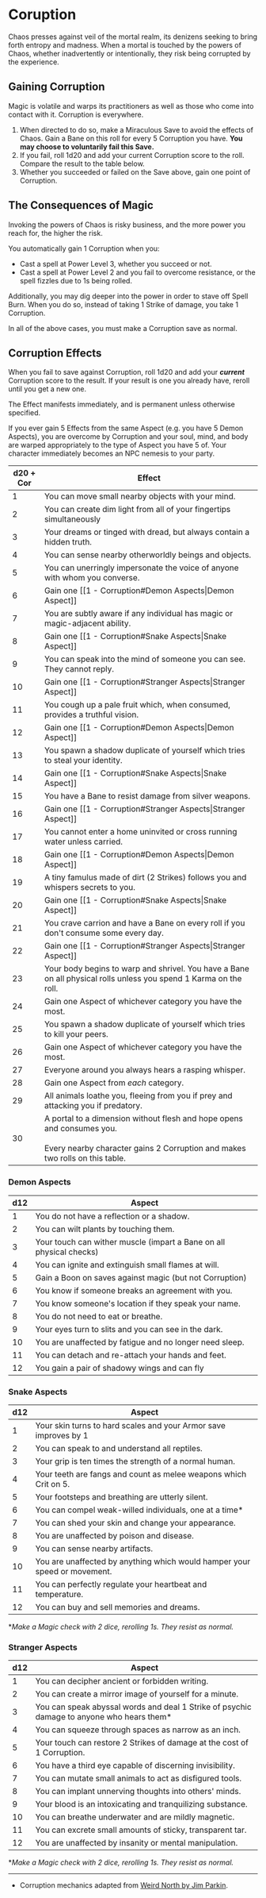 # Coruption

Chaos presses against veil of the mortal realm, its denizens seeking to bring forth entropy and madness. When a mortal is touched by the powers of Chaos, whether inadvertently or intentionally, they risk being corrupted by the experience.

## Gaining Corruption

Magic is volatile and warps its practitioners as well as those who come into contact with it. Corruption is everywhere.

1. When directed to do so, make a Miraculous Save to avoid the effects of Chaos. Gain a Bane on this roll for every 5 Corruption you have. **You may choose to voluntarily fail this Save.**
2. If you fail, roll 1d20 and add your current Corruption score to the roll. Compare the result to the table below.
3. Whether you succeeded or failed on the Save above, gain one point of Corruption.

## The Consequences of Magic

Invoking the powers of Chaos is risky business, and the more power you reach for, the higher the risk.

You automatically gain 1 Corruption when you:

- Cast a spell at Power Level 3, whether you succeed or not.
- Cast a spell at Power Level 2 and you fail to overcome resistance, or the spell fizzles due to 1s being rolled.

Additionally, you may dig deeper into the power in order to stave off Spell Burn. When you do so, instead of taking 1 Strike of damage, you take 1 Corruption.

In all of the above cases, you must make a Corruption save as normal.

## Corruption Effects

When you fail to save against Corruption, roll 1d20 and add your ***current*** Corruption score to the result. If your result is one you already have, reroll until you get a new one.

The Effect manifests immediately, and is permanent unless otherwise specified.

If you ever gain 5 Effects from the same Aspect (e.g. you have 5 Demon Aspects), you are overcome by Corruption and your soul, mind, and body are warped appropriately to the type of Aspect you have 5 of. Your character immediately becomes an NPC nemesis to your party.

| d20 + Cor | Effect                                                                                                                                                     |
| --------- | ---------------------------------------------------------------------------------------------------------------------------------------------------------- |
| 1         | You can move small nearby objects with your mind.                                                                                                          |
| 2         | You can create dim light from all of your fingertips simultaneously                                                                                        |
| 3         | Your dreams or tinged with dread, but always contain a hidden truth.                                                                                       |
| 4         | You can sense nearby otherworldly beings and objects.                                                                                                      |
| 5         | You can unerringly impersonate the voice of anyone with whom you converse.                                                                                 |
| 6         | Gain one [[1 - Corruption#Demon Aspects\|Demon Aspect]]                                                                                                    |
| 7         | You are subtly aware if any individual has magic or magic-adjacent ability.                                                                                |
| 8         | Gain one [[1 - Corruption#Snake Aspects\|Snake Aspect]]                                                                                                    |
| 9         | You can speak into the mind of someone you can see. They cannot reply.                                                                                     |
| 10        | Gain one [[1 - Corruption#Stranger Aspects\|Stranger Aspect]]                                                                                              |
| 11        | You cough up a pale fruit which, when consumed, provides a truthful vision.                                                                                |
| 12        | Gain one [[1 - Corruption#Demon Aspects\|Demon Aspect]]<br>                                                                                                |
| 13        | You spawn a shadow duplicate of yourself which tries to steal your identity.                                                                               |
| 14        | Gain one [[1 - Corruption#Snake Aspects\|Snake Aspect]]                                                                                                    |
| 15        | You have a Bane to resist damage from silver weapons.                                                                                                      |
| 16        | Gain one [[1 - Corruption#Stranger Aspects\|Stranger Aspect]]                                                                                              |
| 17        | You cannot enter a home uninvited or cross running water unless carried.                                                                                   |
| 18        | Gain one [[1 - Corruption#Demon Aspects\|Demon Aspect]]                                                                                                    |
| 19        | A tiny famulus made of dirt (2 Strikes) follows you and whispers secrets to you.                                                                           |
| 20        | Gain one [[1 - Corruption#Snake Aspects\|Snake Aspect]]                                                                                                    |
| 21        | You crave carrion and have a Bane on every roll if you don't consume some every day.                                                                       |
| 22        | Gain one [[1 - Corruption#Stranger Aspects\|Stranger Aspect]]                                                                                              |
| 23        | Your body begins to warp and shrivel. You have a Bane on all physical rolls unless you spend 1 Karma on the roll.                                          |
| 24        | Gain one Aspect of whichever category you have the most.                                                                                                   |
| 25        | You spawn a shadow duplicate of yourself which tries to kill your peers.                                                                                   |
| 26        | Gain one Aspect of whichever category you have the most.                                                                                                   |
| 27        | Everyone around you always hears a rasping whisper.                                                                                                        |
| 28        | Gain one Aspect from *each* category.                                                                                                                      |
| 29        | All animals loathe you, fleeing from you if prey and attacking you if predatory.                                                                           |
| 30        | A portal to a dimension without flesh and hope opens and consumes you.<br><br>Every nearby character gains 2 Corruption and makes two rolls on this table. |

### Demon Aspects

| d12 | Aspect                                                              |
| --- | ------------------------------------------------------------------- |
| 1   | You do not have a reflection or a shadow.                           |
| 2   | You can wilt plants by touching them.                               |
| 3   | Your touch can wither muscle (impart a Bane on all physical checks) |
| 4   | You can ignite and extinguish small flames at will.                 |
| 5   | Gain a Boon on saves against magic (but not Corruption)             |
| 6   | You know if someone breaks an agreement with you.                   |
| 7   | You know someone's location if they speak your name.                |
| 8   | You do not need to eat or breathe.                                  |
| 9   | Your eyes turn to slits and you can see in the dark.                |
| 10  | You are unaffected by fatigue and no longer need sleep.             |
| 11  | You can detach and re-attach your hands and feet.                   |
| 12  | You gain a pair of shadowy wings and can fly                        |

### Snake Aspects

| d12 | Aspect                                                                    |
| --- | ------------------------------------------------------------------------- |
| 1   | Your skin turns to hard scales and your Armor save improves by 1          |
| 2   | You can speak to and understand all reptiles.                             |
| 3   | Your grip is ten times the strength of a normal human.                    |
| 4   | Your teeth are fangs and count as melee weapons which Crit on 5.          |
| 5   | Your footsteps and breathing are utterly silent.                          |
| 6   | You can compel weak-willed individuals, one at a time*                    |
| 7   | You can shed your skin and change your appearance.                        |
| 8   | You are unaffected by poison and disease.                                 |
| 9   | You can sense nearby artifacts.                                           |
| 10  | You are unaffected by anything which would hamper your speed or movement. |
| 11  | You can perfectly regulate your heartbeat and temperature.                |
| 12  | You can buy and sell memories and dreams.                                 |

\**Make a Magic check with 2 dice, rerolling 1s. They resist as normal.*
### Stranger Aspects

| d12    | Aspect                                                                                    |
| ------ | ----------------------------------------------------------------------------------------- |
| 1      | You can decipher ancient or forbidden writing.                                            |
| 2      | You can create a mirror image of yourself for a minute.                                   |
| 3      | You can speak abyssal words and deal 1 Strike of psychic damage to anyone who hears them* |
| 4      | You can squeeze through spaces as narrow as an inch.                                      |
| 5      | Your touch can restore 2 Strikes of damage at the cost of 1 Corruption.                   |
| 6      | You have a third eye capable of discerning invisibility.                                  |
| 7      | You can mutate small animals to act as disfigured tools.                                  |
| 8      | You can implant unnerving thoughts into others' minds.                                    |
| 9      | Your blood is an intoxicating and tranquilizing substance.                                |
| 10     | You can breathe underwater and are mildly magnetic.                                       |
| 11     | You can excrete small amounts of sticky, transparent tar.                                 |
| 12<br> | You are unaffected by insanity or mental manipulation.                                    |

\**Make a Magic check with 2 dice, rerolling 1s. They resist as normal.*

---
- Corruption mechanics adapted from [Weird North by Jim Parkin](https://www.drivethrurpg.com/en/product/324238/Weird-North).